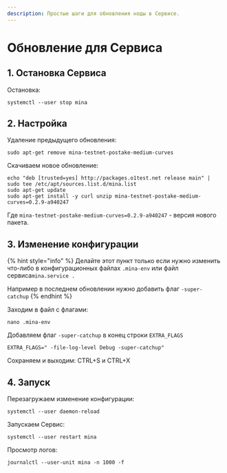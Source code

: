 ```yaml
---
description: Простые шаги для обновления ноды в Сервисе.
---
```


# Обновление для Сервиса

## 1. Остановка Сервиса

Остановка:

```text
systemctl --user stop mina
```

## 2. Настройка

Удаление предыдущего обновления:

```text
sudo apt-get remove mina-testnet-postake-medium-curves
```

Скачиваем новое обновление: 

```text
echo "deb [trusted=yes] http://packages.o1test.net release main" | sudo tee /etc/apt/sources.list.d/mina.list
sudo apt-get update
sudo apt-get install -y curl unzip mina-testnet-postake-medium-curves=0.2.9-a940247
```

Где `mina-testnet-postake-medium-curves=0.2.9-a940247` - версия нового пакета.

## 3. Изменение конфигурации

{% hint style="info" %}
Делайте этот пункт только если нужно изменить что-либо в конфигурационных файлах `.mina-env` или файл сервиса`mina.service .`

Например в последнем обновлении нужно добавить флаг `-super-catchup`
{% endhint %}

Заходим в файл с флагами:

```text
nano .mina-env
```

Добавляем флаг `-super-catchup` в конец строки `EXTRA_FLAGS`

```text
EXTRA_FLAGS=" -file-log-level Debug -super-catchup"
```

Сохраняем и выходим: CTRL+S и CTRL+X

## 4. Запуск

Перезагружаем изменение конфигурации:

```text
systemctl --user daemon-reload
```

Запускаем Сервис:

```text
systemctl --user restart mina
```

Просмотр логов:

```text
journalctl --user-unit mina -n 1000 -f
```

